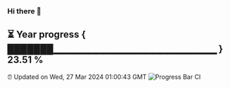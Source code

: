 ### Hi there 👋
⏳ Year progress { ███████▁▁▁▁▁▁▁▁▁▁▁▁▁▁▁▁▁▁▁▁▁▁▁ } 23.51 %
---
⏰ Updated on Wed, 27 Mar 2024 01:00:43 GMT
![Progress Bar CI](https://github.com/liununu/liununu/workflows/Progress%20Bar%20CI/badge.svg)
